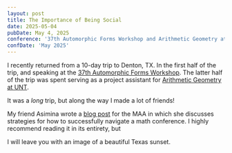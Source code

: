 ```yaml
---
layout: post
title: The Importance of Being Social
date: 2025-05-04
pubDate: May 4, 2025
conference: '37th Automorphic Forms Workshop and Arithmetic Geometry at UNT'
confDate: 'May 2025'
---
```


I recently returned from a 10-day trip to Denton, TX.  In the first half of the trip,  and speaking at the [37th Automorphic Forms Workshop](http://automorphicformsworkshop.org/pastworkshops/2025/index.html).  The latter half of the trip was spent serving as a project assistant for [Arithmetic Geometry at UNT](https://sites.google.com/view/arithmetic-geometry-at-unt/).  


It was a *long* trip, but along the way I made a lot of friends!  


My friend Asimina wrote a [blog post](https://maa.org/math-values/how-to-conference/) for the MAA in which she discusses strategies for how to successfully navigate a math conference.  I highly recommend reading it in its entirety, but 







I will leave you with an image of a beautiful Texas sunset.  
